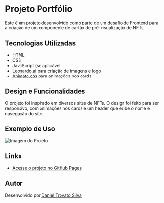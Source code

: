 # Projeto Portfólio

Este é um projeto desenvolvido como parte de um desafio de Frontend para a criação de um componente de cartão de pré-visualização de NFTs.

## Tecnologias Utilizadas
- HTML
- CSS
- JavaScript (se aplicável)
- [Leonardo.ai](https://app.leonardo.ai/) para criação de imagens e logo
- [Animate.css](https://animate.style/) para animações nos cards

## Design e Funcionalidades
O projeto foi inspirado em diversos sites de NFTs. O design foi feito para ser responsivo, com animações nos cards e um header que exibe o nome e navegação do site.

## Exemplo de Uso
![Imagem do Projeto](images/monkey1.png)

## Links
- [Acesse o projeto no GitHub Pages](https://Zowhy.github.io/Portfolio-Git)

## Autor
Desenvolvido por [Daniel Trovato Silva](https://github.com/Zowhy).
